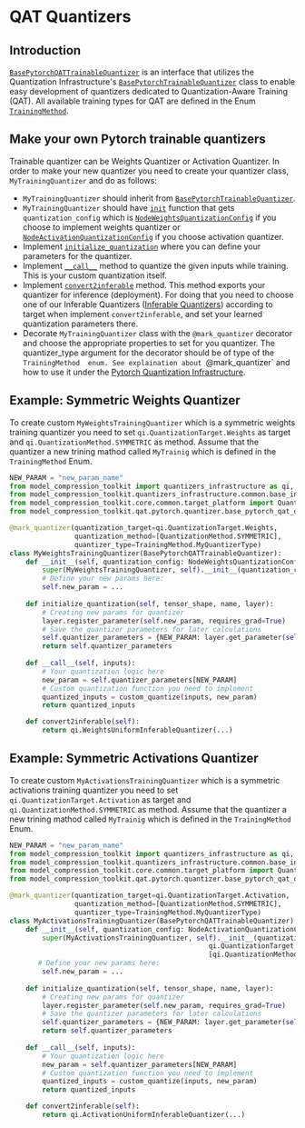 # QAT Quantizers

## Introduction
[`BasePytorchQATTrainableQuantizer`](./quantizer/base_pytorch_qat_quantizer.py) is an interface that utilizes the Quantization Infrastructure's [`BasePytorchTrainableQuantizer`](https://github.com/sony/model_optimization/blob/main/model_compression_toolkit/quantizers_infrastructure/pytorch/base_pytorch_quantizer.py) class to  enable easy development of quantizers dedicated to Quantization-Aware Training (QAT).
All available training types for QAT are defined in the Enum [`TrainingMethod`](./quantizer/README.md).

## Make your own Pytorch trainable quantizers
Trainable quantizer can be Weights Quantizer or Activation Quantizer.
In order to make your new quantizer you need to create your quantizer class, `MyTrainingQuantizer` and do as follows:
   - `MyTrainingQuantizer` should inherit from [`BasePytorchTrainableQuantizer`](../../quantizers_infrastructure/pytorch/base_pytorch_quantizer.py).
   - `MyTrainingQuantizer` should have [`init`](../../quantizers_infrastructure/common/base_trainable_quantizer.py) function that gets `quantization_config` which is [`NodeWeightsQuantizationConfig`](https://github.com/sony/model_optimization/blob/main/model_compression_toolkit/core/common/quantization/node_quantization_config.py#L228) if you choose to implement weights quantizer or [`NodeActivationQuantizationConfig`](https://github.com/sony/model_optimization/blob/main/model_compression_toolkit/core/common/quantization/node_quantization_config.py#L63) if you choose activation quantizer.
   - Implement [`initialize_quantization`](https://github.com/sony/model_optimization/blob/main/model_compression_toolkit/quantizers_infrastructure/common/base_trainable_quantizer.py) where you can define your parameters for the quantizer.
   - Implement [`__call__`](../../quantizers_infrastructure/common/base_trainable_quantizer.py) method to quantize the given inputs while training. This is your custom quantization itself. 
   - Implement [`convert2inferable`](../../quantizers_infrastructure/common/base_trainable_quantizer.py) method. This method exports your quantizer for inference (deployment). For doing that you need to choose one of our Inferable Quantizers ([Inferable Quantizers](https://github.com/sony/model_optimization/tree/main/model_compression_toolkit/quantizers_infrastructure/pytorch/inferable_quantizers)) according to target when implement `convert2inferable`, and set your learned quantization parameters there. 
   - Decorate `MyTrainingQuantizer` class with the `@mark_quantizer` decorator and choose the appropriate properties to set for you quantizer. The quantizer_type argument for the decorator should be of type of the `TrainingMethod  enum. See explaination about `@mark_quantizer` and how to use it under the [Pytorch Quantization Infrastructure](https://github.com/sony/model_optimization/blob/main/model_compression_toolkit/quantizers_infrastructure/pytorch/README.md).
   
## Example: Symmetric Weights Quantizer
To create custom `MyWeightsTrainingQuantizer` which is a symmetric weights training quantizer you need to set
`qi.QuantizationTarget.Weights` as target and `qi.QuantizationMethod.SYMMETRIC` as method.
Assume that the quantizer a new trining mathod called `MyTrainig` which is defined in the `TrainingMethod` Enum.
```python
NEW_PARAM = "new_param_name"
from model_compression_toolkit import quantizers_infrastructure as qi, TrainingMethod
from model_compression_toolkit.quantizers_infrastructure.common.base_inferable_quantizer import mark_quantizer
from model_compression_toolkit.core.common.target_platform import QuantizationMethod
from model_compression_toolkit.qat.pytorch.quantizer.base_pytorch_qat_quantizer import BasePytorchQATTrainableQuantizer

@mark_quantizer(quantization_target=qi.QuantizationTarget.Weights,
                quantization_method=[QuantizationMethod.SYMMETRIC],
                quantizer_type=TrainingMethod.MyQuantizerType)
class MyWeightsTrainingQuantizer(BasePytorchQATTrainableQuantizer):
    def __init__(self, quantization_config: NodeWeightsQuantizationConfig):
        super(MyWeightsTrainingQuantizer, self).__init__(quantization_config)
        # Define your new params here:
        self.new_param = ...
        
    def initialize_quantization(self, tensor_shape, name, layer):
        # Creating new params for quantizer
        layer.register_parameter(self.new_param, requires_grad=True)
        # Save the quantizer parameters for later calculations
        self.quantizer_parameters = {NEW_PARAM: layer.get_parameter(self.new_param)}
        return self.quantizer_parameters
    
    def __call__(self, inputs):
        # Your quantization logic here
        new_param = self.quantizer_parameters[NEW_PARAM]
        # Custom quantization function you need to implement
        quantized_inputs = custom_quantize(inputs, new_param)
        return quantized_inputs

    def convert2inferable(self):
        return qi.WeightsUniformInferableQuantizer(...)
```

## Example: Symmetric Activations Quantizer
To create custom `MyActivationsTrainingQuantizer` which is a symmetric activations training quantizer you need to set `qi.QuantizationTarget.Activation` as target and `qi.QuantizationMethod.SYMMETRIC` as method.
Assume that the quantizer a new trining mathod called `MyTrainig` which is defined in the `TrainingMethod` Enum.
```python
NEW_PARAM = "new_param_name"
from model_compression_toolkit import quantizers_infrastructure as qi, TrainingMethod
from model_compression_toolkit.quantizers_infrastructure.common.base_inferable_quantizer import mark_quantizer
from model_compression_toolkit.core.common.target_platform import QuantizationMethod
from model_compression_toolkit.qat.pytorch.quantizer.base_pytorch_qat_quantizer import BasePytorchQATTrainableQuantizer

@mark_quantizer(quantization_target=qi.QuantizationTarget.Activation,
                quantization_method=[QuantizationMethod.SYMMETRIC],
                quantizer_type=TrainingMethod.MyQuantizerType)
class MyActivationsTrainingQuantizer(BasePytorchQATTrainableQuantizer):
    def __init__(self, quantization_config: NodeActivationQuantizationConfig):
        super(MyActivationsTrainingQuantizer, self).__init__(quantization_config,
                                                 qi.QuantizationTarget.Activation,
                                                 [qi.QuantizationMethod.SYMMETRIC])
       # Define your new params here:
        self.new_param = ...
        
    def initialize_quantization(self, tensor_shape, name, layer):
        # Creating new params for quantizer
        layer.register_parameter(self.new_param, requires_grad=True)
        # Save the quantizer parameters for later calculations
        self.quantizer_parameters = {NEW_PARAM: layer.get_parameter(self.new_param)}
        return self.quantizer_parameters
    
    def __call__(self, inputs):
        # Your quantization logic here
        new_param = self.quantizer_parameters[NEW_PARAM]
        # Custom quantization function you need to implement
        quantized_inputs = custom_quantize(inputs, new_param)
        return quantized_inputs

    def convert2inferable(self):
        return qi.ActivationUniformInferableQuantizer(...)
```
